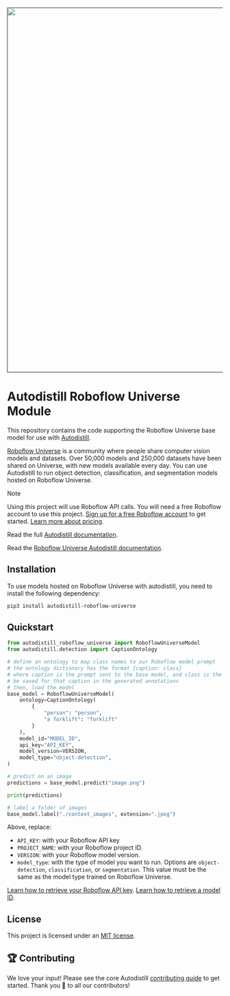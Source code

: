<div align="center">
  <p>
    <a align="center" href="" target="_blank">
      <img
        width="850"
        src="https://media.roboflow.com/open-source/autodistill/autodistill-banner.png"
      >
    </a>
  </p>
</div>

# Autodistill Roboflow Universe Module

This repository contains the code supporting the Roboflow Universe base model for use with [Autodistill](https://github.com/autodistill/autodistill).

[Roboflow Universe](https://universe.roboflow.com) is a community where people share computer vision models and datasets. Over 50,000 models and 250,000 datasets have been shared on Universe, with new models available every day. You can use Autodistill to run object detection, classification, and segmentation models hosted on Roboflow Universe.

> [!NOTE]
> Using this project will use Roboflow API calls. You will need a free Roboflow account to use this project. [Sign up for a free Roboflow account](https://app.roboflow.com) to get started. [Learn more about pricing](https://roboflow.com/pricing).

Read the full [Autodistill documentation](https://autodistill.github.io/autodistill/).

Read the [Roboflow Universe Autodistill documentation](https://autodistill.github.io/autodistill/base_models/roboflow_universe/).

## Installation

To use models hosted on Roboflow Universe with autodistill, you need to install the following dependency:

```bash
pip3 install autodistill-roboflow-universe
```

## Quickstart

```python
from autodistill_roboflow_universe import RoboflowUniverseModel
from autodistill.detection import CaptionOntology

# define an ontology to map class names to our Roboflow model prompt
# the ontology dictionary has the format {caption: class}
# where caption is the prompt sent to the base model, and class is the label that will
# be saved for that caption in the generated annotations
# then, load the model
base_model = RoboflowUniverseModel(
    ontology=CaptionOntology(
        {
            "person": "person",
            "a forklift": "forklift"
        }
    ),
    model_id="MODEL_ID",
    api_key="API_KEY",
    model_version=VERSION,
    model_type="object-detection",
)

# predict on an image
predictions = base_model.predict("image.png")

print(predictions)

# label a folder of images
base_model.label("./context_images", extension=".jpeg")
```

Above, replace:

- `API_KEY`: with your Roboflow API key
- `PROJECT_NAME`: with your Roboflow project ID.
- `VERSION`: with your Roboflow model version.
- `model_type`: with the type of model you want to run. Options are `object-detection`, `classification`, or `segmentation`. This value must be the same as the model type trained on Roboflow Universe.

[Learn how to retrieve your Roboflow API key](https://docs.roboflow.com/api-reference/authentication#retrieve-an-api-key).
[Learn how to retrieve a model ID](https://docs.roboflow.com/api-reference/workspace-and-project-ids).

## License

This project is licensed under an [MIT license](LICENSE).

## 🏆 Contributing

We love your input! Please see the core Autodistill [contributing guide](https://github.com/autodistill/autodistill/blob/main/CONTRIBUTING.md) to get started. Thank you 🙏 to all our contributors!
